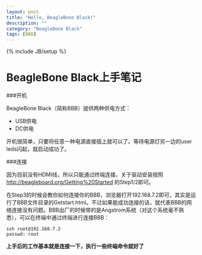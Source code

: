 ```yaml
---
layout: post
title: "Hello, BeagleBone Black!"
description: ""
category: "BeagleBone Black"
tags: [BBB]
---
```

{% include JB/setup %}

BeagleBone Black上手笔记
===

###开机

BeagleBone Black（简称BBB）提供两种供电方式：

- USB供电
- DC供电

开机很简单，只要将任意一种电源直接插上就可以了。等待电源灯另一边的user leds闪起，就启动成功了。

###连接

因为目前没有HDMI线，所以只能通过终端连接。关于驱动安装按照<http://beagleboard.org/Getting%20Started> 的Step1/2即可。

在Step3的时候会教你如何连接你的BBB，浏览器打开192.168.7.2即可，其实是运行了BBB文件目录的Getstart.html。不过如果能成功连接的话，就代表BBB的网络连接没有问题。BBB出厂的时候带的是Angstrom系统（对这个系统毫不熟悉），可以在终端中通过终端进行连接BBB：

    ssh root@192.168.7.2
    passwd: root


**上手后的工作基本就是连接一下，执行一些终端命令就好了**

